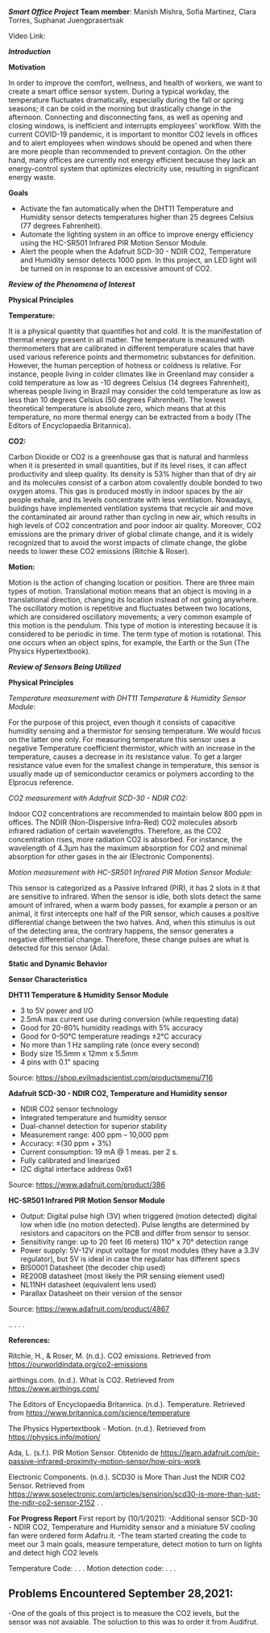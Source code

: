 ***Smart Office Project***
**Team member**: Manish Mishra, Sofia Martinez, Clara Torres, Suphanat Juengprasertsak

Video Link:

***Introduction***


**Motivation**

In order to improve the comfort, wellness, and health of workers, we want to create a smart office sensor system. During a typical workday, the temperature fluctuates dramatically, especially during the fall or spring seasons; it can be cold in the morning but drastically change in the afternoon. Connecting and disconnecting fans, as well as opening and closing windows, is inefficient and interrupts employees' workflow. With the current COVID-19 pandemic, it is important to monitor CO2  levels in offices and to alert employees when windows should be opened and when there are more people than recommended to prevent contagion. On the other hand, many offices are currently not energy efficient because they lack an energy-control system that optimizes electricity use, resulting in significant energy waste.

**Goals**
- Activate the fan automatically when the DHT11  Temperature and Humidity sensor detects temperatures higher than 25 degrees Celsius  (77 degrees Fahrenheit).
- Automate the lighting system in an office to improve energy efficiency using the HC-SR501 Infrared PIR Motion Sensor Module.
- Alert the people when the Adafruit SCD-30 - NDIR CO2, Temperature and Humidity sensor detects 1000 ppm. In this project, an LED light will be turned on in response to an excessive amount of CO2.


***Review of the Phenomena of Interest***

**Physical Principles**

**Temperature:**

It is a physical quantity that quantifies hot and cold. It is the manifestation of thermal energy present in all matter. The temperature is measured with thermometers that are calibrated in different temperature scales that have used various reference points and thermometric substances for definition. However, the human perception of hotness or coldness is relative. For instance, people living in colder climates like in Greenland may consider a cold temperature as low as -10 degrees Celsius (14 degrees Fahrenheit), whereas people living in Brazil may consider the cold temperature as low as less than 10 degrees Celsius (50 degrees Fahrenheit). The lowest theoretical temperature is absolute zero, which means that at this temperature, no more thermal energy can be extracted from a body (The Editors of Encyclopaedia Britannica).

**CO2:**

Carbon Dioxide or CO2 is a greenhouse gas that is natural and harmless when it is presented in small quantities, but if its level rises, it can affect productivity and sleep quality. Its density is 53% higher than that of dry air and its molecules consist of a carbon atom covalently double bonded to two oxygen atoms. This gas is produced mostly in indoor spaces by the air people exhale, and its levels concentrate with less ventilation. Nowadays, buildings have implemented ventilation systems that recycle air and move the contaminated air around rather than cycling in new air, which results in high levels of CO2 concentration and poor indoor air quality. Moreover, CO2 emissions are the primary driver of global climate change, and it is widely recognized that to avoid the worst impacts of climate change, the globe needs to lower these CO2 emissions (Ritchie & Roser).

**Motion:**

Motion is the action of changing location or position. There are three main types of motion. Translational motion means that an object is moving in a translational direction, changing its location instead of not going anywhere. The oscillatory motion is repetitive and fluctuates between two locations, which are considered oscillatory movements; a very common example of this motion is the pendulum. This type of motion is interesting because it is considered to be periodic in time. The term type of motion is rotational. This one occurs when an object spins, for example, the Earth or the Sun (The Physics Hypertextbook).

***Review of Sensors Being Utilized***

**Physical Principles**

*Temperature measurement with DHT11 Temperature & Humidity Sensor Module:*

For the purpose of this project, even though it consists of capacitive humidity sensing and a thermistor for sensing temperature. We would focus on the latter one only. For measuring temperature this sensor uses a negative Temperature coefficient thermistor, which with an increase in the temperature, causes a decrease in its resistance value. To get a larger resistance value even for the smallest change in temperature, this sensor is usually made up of semiconductor ceramics or polymers according to the Elprocus reference.

*CO2 measurement with Adafruit SCD-30 - NDIR CO2:*

Indoor CO2 concentrations are recommended to maintain below 800 ppm in offices. The NDIR (Non-Dispersive Infra-Red) CO2 molecules absorb infrared radiation of certain wavelengths. Therefore,  as the CO2 concentration rises, more radiation CO2 is absorbed. For instance, the wavelength of 4.3μm has the maximum absorption for CO2 and minimal absorption for other gases in the air (Electronic Components).

*Motion measurement with HC-SR501 Infrared PIR Motion Sensor Module:*

This sensor is categorized as a Passive Infrared (PIR), it has 2 slots in it that are sensitive to infrared. When the sensor is idle, both slots detect the same amount of infrared, when a warm body passes, for example a person or an animal, it first intercepts one half of the PIR sensor, which causes a positive differential change between the two halves. And, when this stimulus is out of the detecting area, the contrary happens, the sensor generates a negative differential change. Therefore, these change pulses are what is detected for this sensor (Ada).

**Static and Dynamic Behavior**

**Sensor Characteristics**

**DHT11 Temperature & Humidity Sensor Module**
- 3 to 5V power and I/O
- 2.5mA max current use during conversion (while requesting data)
- Good for 20-80% humidity readings with 5% accuracy
- Good for 0-50°C temperature readings ±2°C accuracy
- No more than 1 Hz sampling rate (once every second)
- Body size 15.5mm x 12mm x 5.5mm
- 4 pins with 0.1" spacing

Source: https://shop.evilmadscientist.com/productsmenu/716

**Adafruit SCD-30 - NDIR CO2, Temperature and Humidity sensor**
- NDIR CO2 sensor technology
- Integrated temperature and humidity sensor
- Dual-channel detection for superior stability
- Measurement range: 400 ppm – 10,000 ppm
- Accuracy: ±(30 ppm + 3%)
- Current consumption: 19 mA @ 1 meas. per 2 s.
- Fully calibrated and linearized
- I2C digital interface address 0x61

Source: https://www.adafruit.com/product/386

**HC-SR501 Infrared PIR Motion Sensor Module**
- Output: Digital pulse high (3V) when triggered (motion detected) digital low when idle (no motion detected). Pulse lengths are determined by resistors and capacitors on the PCB and differ from sensor to sensor.
- Sensitivity range: up to 20 feet (6 meters) 110° x 70° detection range
- Power supply: 5V-12V input voltage for most modules (they have a 3.3V regulator), but 5V is ideal in case the regulator has different specs
- BIS0001 Datasheet (the decoder chip used)
- RE200B datasheet (most likely the PIR sensing element used)
- NL11NH datasheet (equivalent lens used)
- Parallax Datasheet on their version of the sensor

Source: https://www.adafruit.com/product/4867

..
.
.
.

****References:****

Ritchie, H., & Roser, M. (n.d.). CO2 emissions. Retrieved from https://ourworldindata.org/co2-emissions

airthings.com. (n.d.). What is CO2. Retrieved from https://www.airthings.com/

The Editors of Encyclopaedia Britannica. (n.d.). Temperature. Retrieved from https://www.britannica.com/science/temperature

The Physics Hypertextbook - Motion. (n.d.). Retrieved from https://physics.info/motion/

Ada, L. (s.f.). PIR Motion Sensor. Obtenido de https://learn.adafruit.com/pir-passive-infrared-proximity-motion-sensor/how-pirs-work

Electronic Components. (n.d.). SCD30 is More Than Just the NDIR CO2 Sensor. Retrieved from https://www.soselectronic.com/articles/sensirion/scd30-is-more-than-just-the-ndir-co2-sensor-2152
.
.



**For Progress Report**
First report by (10/1/2021):
-Additional sensor SCD-30 - NDIR CO2, Temperature and Humidity sensor and a miniature 5V cooling fan were ordered form Adafru.it.
-The team started creating the code to meet our 3 main goals, measure temperature, detect motion to turn on lights and detect high CO2 levels


Temperature Code:
.
.
.
Motion detection code:
.
.
.



Problems Encountered
September 28,2021:
-
-One of the goals of this project is to measure the CO2 levels, but the sensor was not avaiable. The soluction to this was to order it from Audifrut.

